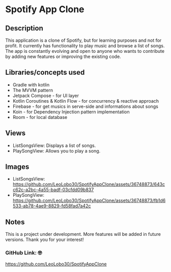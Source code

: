 # Spotify App Clone

## Description

This application is a clone of Spotify, but for learning purposes and not for profit. It currently has functionality to play music and browse a list of songs. The app is constantly evolving and open to anyone who wants to contribute by adding new features or improving the existing code.

## Libraries/concepts used

- Gradle with kotlin
- The MVVM pattern
- Jetpack Compose - for UI layer
- Kotlin Coroutines & Kotlin Flow - for concurrency & reactive approach
- Firebase - for get musics in serve-side and informations about songs
- Koin - for Dependency Injection pattern implementation
- Room - for local database

## Views

- ListSongsView: Displays a list of songs.
- PlaySongView: Allows you to play a song.

## Images

- ListSongsView: https://github.com/LeoLobo30/SpotifyAppClone/assets/36748873/643cc62c-a2bc-4a55-badf-03cfdd09b837
- PlaySongView: https://github.com/LeoLobo30/SpotifyAppClone/assets/36748873/fb1d6533-ab78-4ae9-8829-fd58fad7a42c

## Notes

This is a project under development. More features will be added in future versions.
Thank you for your interest!

### GitHub Link: :nerd_face:

https://github.com/LeoLobo30/SpotifyAppClone
